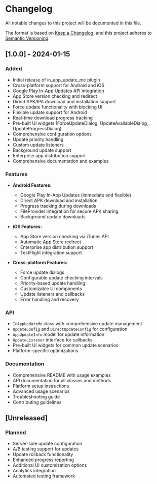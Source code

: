 # Changelog

All notable changes to this project will be documented in this file.

The format is based on [Keep a Changelog](https://keepachangelog.com/en/1.0.0/),
and this project adheres to [Semantic Versioning](https://semver.org/spec/v2.0.0.html).

## [1.0.0] - 2024-01-15

### Added
- Initial release of in_app_update_me plugin
- Cross-platform support for Android and iOS
- Google Play In-App Updates API integration
- App Store version checking and redirect
- Direct APK/IPA download and installation support
- Force update functionality with blocking UI
- Flexible update support for Android
- Real-time download progress tracking
- Pre-built UI widgets (ForceUpdateDialog, UpdateAvailableDialog, UpdateProgressDialog)
- Comprehensive configuration options
- Update priority handling
- Custom update listeners
- Background update support
- Enterprise app distribution support
- Comprehensive documentation and examples

### Features
- **Android Features:**
  - Google Play In-App Updates (immediate and flexible)
  - Direct APK download and installation
  - Progress tracking during downloads
  - FileProvider integration for secure APK sharing
  - Background update downloads
  
- **iOS Features:**
  - App Store version checking via iTunes API
  - Automatic App Store redirect
  - Enterprise app distribution support
  - TestFlight integration support
  
- **Cross-platform Features:**
  - Force update dialogs
  - Configurable update checking intervals
  - Priority-based update handling
  - Customizable UI components
  - Update listeners and callbacks
  - Error handling and recovery

### API
- `InAppUpdateMe` class with comprehensive update management
- `UpdateConfig` and `DirectUpdateConfig` for configuration
- `AppUpdateInfo` model for update information
- `UpdateListener` interface for callbacks
- Pre-built UI widgets for common update scenarios
- Platform-specific optimizations

### Documentation
- Comprehensive README with usage examples
- API documentation for all classes and methods
- Platform setup instructions
- Advanced usage scenarios
- Troubleshooting guide
- Contributing guidelines

## [Unreleased]

### Planned
- Server-side update configuration
- A/B testing support for updates
- Update rollback functionality
- Enhanced progress reporting
- Additional UI customization options
- Analytics integration
- Automated testing framework
